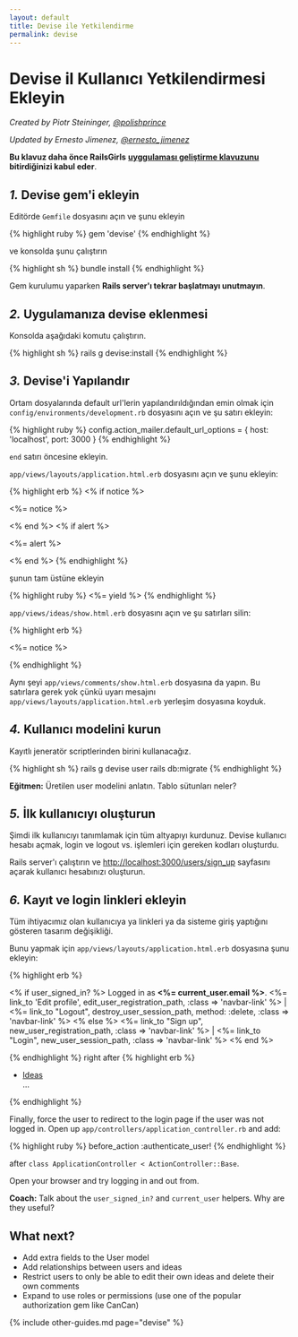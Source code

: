 ```yaml
---
layout: default
title: Devise ile Yetkilendirme
permalink: devise
---
```


# Devise il Kullanıcı Yetkilendirmesi Ekleyin

*Created by Piotr Steininger, [@polishprince](https://twitter.com/polishprince)*

*Updated by Ernesto Jimenez, [@ernesto_jimenez](https://twitter.com/ernesto_jimenez)*

**Bu klavuz daha önce RailsGirls** [**uyggulaması geliştirme klavuzunu**](/app) **bitirdiğinizi kabul eder**.


## *1.* Devise gem'i ekleyin

Editörde `Gemfile` dosyasını açın ve şunu ekleyin

{% highlight ruby %}
gem 'devise'
{% endhighlight %}

ve konsolda şunu çalıştırın

{% highlight sh %}
bundle install
{% endhighlight %}

Gem kurulumu yaparken **Rails server'ı tekrar başlatmayı unutmayın**.

## *2.* Uygulamanıza devise eklenmesi

Konsolda aşağıdaki komutu çalıştırın.

{% highlight sh %}
rails g devise:install
{% endhighlight %}


## *3.* Devise'i Yapılandır

Ortam dosyalarında default url'lerin yapılandırıldığından emin olmak için `config/environments/development.rb` dosyasını açın ve şu satırı ekleyin:

{% highlight ruby %}
   config.action_mailer.default_url_options = { host: 'localhost', port: 3000 }
{% endhighlight %}

`end` satırı öncesine ekleyin.

`app/views/layouts/application.html.erb` dosyasını açın ve şunu ekleyin:

{% highlight erb %}
<% if notice %>
  <p class="alert alert-success"><%= notice %></p>
<% end %>
<% if alert %>
  <p class="alert alert-danger"><%= alert %></p>
<% end %>
{% endhighlight %}

şunun tam üstüne ekleyin

{% highlight ruby %}
   <%= yield %>
{% endhighlight %}

`app/views/ideas/show.html.erb` dosyasını açın ve şu satırları silin:

{% highlight erb %}
<p id="notice"><%= notice %></p>
{% endhighlight %}

Aynı şeyi `app/views/comments/show.html.erb` dosyasına da yapın. Bu satırlara gerek yok çünkü uyarı mesajını `app/views/layouts/application.html.erb` yerleşim dosyasına koyduk.

## *4.* Kullanıcı modelini kurun

Kayıtlı jeneratör scriptlerinden birini kullanacağız.

{% highlight sh %}
   rails g devise user
   rails db:migrate
{% endhighlight %}

**Eğitmen:** Üretilen user modelini anlatın. Tablo sütunları neler?

## *5.* İlk kullanıcıyı oluşturun

Şimdi ilk kullanıcıyı tanımlamak için tüm altyapıyı kurdunuz. Devise kullanıcı hesabı açmak, login ve logout vs. işlemleri için gereken kodları oluşturdu.

Rails server'ı çalıştırın ve [http://localhost:3000/users/sign_up](http://localhost:3000/users/sign_up) sayfasını açarak kullanıcı hesabınızı oluşturun.

## *6.* Kayıt ve login linkleri ekleyin

Tüm ihtiyacımız olan kullanıcıya ya linkleri ya da sisteme giriş yaptığını gösteren tasarım değişikliği. 

Bunu yapmak için `app/views/layouts/application.html.erb` dosyasına şunu ekleyin:

{% highlight erb %}
<p class="navbar-text float-right">
<% if user_signed_in? %>
  Logged in as <strong><%= current_user.email %></strong>.
  <%= link_to 'Edit profile', edit_user_registration_path, :class => 'navbar-link' %> |
  <%= link_to "Logout", destroy_user_session_path, method: :delete, :class => 'navbar-link'  %>
<% else %>
  <%= link_to "Sign up", new_user_registration_path, :class => 'navbar-link'  %> |
  <%= link_to "Login", new_user_session_path, :class => 'navbar-link'  %>
<% end %>
</p>
{% endhighlight %}
right after
{% highlight erb %}
  <ul class="navbar-nav mr-auto">
    <li class="nav-item active">
      <a class="nav-link" href="/ideas">Ideas</a>
    </li>
    ...
  </ul>
{% endhighlight %}

Finally, force the user to redirect to the login page if the user was not logged in. Open up `app/controllers/application_controller.rb` and add:

{% highlight ruby %}
  before_action :authenticate_user!
{% endhighlight %}

after `class ApplicationController < ActionController::Base`.

Open your browser and try logging in and out from.

**Coach:** Talk about the `user_signed_in?` and `current_user` helpers. Why are they useful?

## What next?

* Add extra fields to the User model
* Add relationships between users and ideas
* Restrict users to only be able to edit their own ideas and delete their own comments
* Expand to use roles or permissions (use one of the popular authorization gem like CanCan)

{% include other-guides.md page="devise" %}
